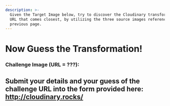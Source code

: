 ```yaml
---
description: >-
  Given the Target Image below, try to discover the Cloudinary transformation
  URL that comes closest, by utilizing the three source images referenced in the
  previous page.
---
```


# Now Guess the Transformation!

### Challenge Image \(**URL = ???**\):





## Submit your details and your guess of the challenge URL into the form provided here: http://cloudinary.rocks/

